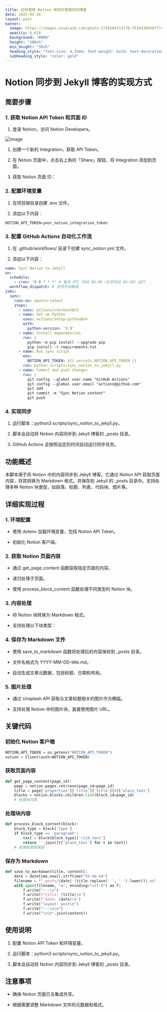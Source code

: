 ```yaml
---
title: 如何使用 Notion 来同步管理你的博客
date: 2025-02-16
layout: post
banner:
  image: https://images.unsplash.com/photo-1726504713776-f51643093bff?crop=entropy&cs=tinysrgb&fit=max&fm=jpg&ixid=M3w2OTIwMzJ8MHwxfHJhbmRvbXx8fHx8fHx8fDE3Mzk3MjI4NDd8&ixlib=rb-4.0.3&q=80&w=1080
  opacity: 0.618
  background: "#000"
  height: "100vh"
  min_height: "38vh"
  heading_style: "font-size: 4.25em; font-weight: bold; text-decoration: underline"
  subheading_style: "color: gold"
---
```


# Notion 同步到 Jekyll 博客的实现方式

## 简要步骤

### 1. 获取 Notion API Token 和页面 ID

1. 登录 Notion，访问 Notion Developers。

![image](https://prod-files-secure.s3.us-west-2.amazonaws.com/a7a0cc5a-89b9-4cda-8686-1fba0ca52f40/d19c1afe-dea5-4312-9333-786b0ba83054/image.png?X-Amz-Algorithm=AWS4-HMAC-SHA256&X-Amz-Content-Sha256=UNSIGNED-PAYLOAD&X-Amz-Credential=ASIAZI2LB4667LUA4SZA%2F20250216%2Fus-west-2%2Fs3%2Faws4_request&X-Amz-Date=20250216T162047Z&X-Amz-Expires=3600&X-Amz-Security-Token=IQoJb3JpZ2luX2VjEDQaCXVzLXdlc3QtMiJIMEYCIQD74iWbdaqi3jPxcdAs3upiZrpOcwJuWZglLy%2BsVfADggIhAJOK%2Bd%2FcuzqnHLOPTVEpLdY1PQQWQj%2BjxDv66UoEfqLfKv8DCF0QABoMNjM3NDIzMTgzODA1IgwECvE2LbnsHZ3OqT0q3AMUPGfe5L%2B6SueCuToKU1tbAOQrjKyNRH1q1p8MYgL61aw3tMgtjeb%2BXcOBVmFfgeaFDn8vbUGTbJT3Xycmp%2B4bJGt3xkieeuQ3K8IgNp0tOw6z0%2FUnnFdsyOIaTfptkQGadIjlq5ugOaEgTjTmYtFkmM3l8L1aJvzkx2quIWJPp3%2F84ErhGpeKm8Wbkg8HqlMdJU4N41hMKimkSgjkvhd6ENSfC3MHFf%2FMIp5Vr6hkVdEUntHrJJ%2Bj6jvHD23pizDpSMx88Ha1c0FZZ3f12EF4%2FBIVvmhfLkAz2ZN0IaQBTPEdttp7NdmVxwV6wn3XYsY0oeitDFsUF%2BuRktLvmTFPUsd95QeQH5FBtYHX7PzlCPs9oyIxkSkYPaQIBQ4RpzvQcjMSy8bhhoHkN%2BR3LMRAxS6XoozFy1xKVv5obLtDPMbEM3%2By77uPO1VryKsR0bC%2BKEEImlmAxtBN93iefuH0pHErku%2BdtQfpNhVAp3wnsxVlLY%2F5VVsfh6Y9CjlSjpjzXXD4eHbKOw8Foqymr%2FqccvR9etqJxdUe2kVMlgUb1p1xp2VtrGjkb3Go%2F7aTaPsZKdswJ31RSUvSrkpD68BSADpJ2vPNKxolQh9mbCqP2hNZvMONc0sqGCM2SDDonce9BjqkAV6C3Ixay7ctdlxpGypc%2F2VPrTVE4U6kY8ZNRk6qijlTW1AoR5DoSssAFmcxzKWIUcVZSdEoKE6GZjHynQMYNjxpPiNK1BAxLMDsrJF6K2LYKqyLng38%2FBfTyY0WbN87QcTbHc0Y0LYZqJdnHDv%2FhZOAlm2x90CjxYkqCKG6oJ532I%2BnjaYXsurCqvLV0vdayBMga4Qnk2UgFAUlaT2R0%2Fff8uWQ&X-Amz-Signature=1b1e2d6e2295adecb130818d6cfcc8fe2f6c40abcd6fbd7eab32a72fe6fc1efc&X-Amz-SignedHeaders=host&x-id=GetObject)

1. 创建一个新的 Integration，获取 API Token。

1. 在 Notion 页面中，点击右上角的「Share」按钮，将 Integration 添加到页面。

1. 获取 Notion 页面 ID：


### 2. 配置环境变量

1. 在项目根目录创建 .env 文件。

1. 添加以下内容：

```javascript
NOTION_API_TOKEN=your_notion_integration_token
```

### 3. 配置 GitHub Actions 自动化工作流

1. 在 .github/workflows/ 目录下创建 sync_notion.yml 文件。

1. 添加以下内容：

```yaml
name: Sync Notion to Jekyll
on:
  schedule:
    - cron: '0 0 * * *' # 每天 UTC 时间 00:00（北京时间 08:00）运行
  workflow_dispatch: # 支持手动触发
jobs:
  sync:
    runs-on: ubuntu-latest
    steps:
      - uses: actions/checkout@v3
      - name: Set up Python
        uses: actions/setup-python@v4
        with:
          python-version: '3.9'
      - name: Install dependencies
        run: |
          python -m pip install --upgrade pip
          pip install -r requirements.txt
      - name: Run sync script
        env:
          NOTION_API_TOKEN: ${{ secrets.NOTION_API_TOKEN }}
        run: python scripts/sync_notion_to_jekyll.py
      - name: Commit and push changes
        run: |
          git config --global user.name "GitHub Actions"
          git config --global user.email "actions@github.com"
          git add .
          git commit -m "Sync Notion content"
          git push
```

### 4. 实现同步

1. 运行脚本：python3 scripts/sync_notion_to_jekyll.py。

1. 脚本会自动将 Notion 内容同步到 Jekyll 博客的 _posts 目录。

1. GitHub Actions 会按照设定的时间自动运行同步任务。

## 功能概述

本脚本用于将 Notion 中的内容同步到 Jekyll 博客。它通过 Notion API 获取页面内容，将其转换为 Markdown 格式，并保存到 Jekyll 的 _posts 目录中。支持处理多种 Notion 块类型，如段落、标题、列表、代码块、图片等。

## 详细实现过程

### 1. 环境配置

- 使用 dotenv 加载环境变量，包括 Notion API Token。

- 初始化 Notion 客户端。

### 2. 获取 Notion 页面内容

- 通过 get_page_content 函数获取指定页面的内容。

- 递归处理子页面。

- 使用 process_block_content 函数处理不同类型的 Notion 块。

### 3. 内容处理

- 将 Notion 块转换为 Markdown 格式。

- 支持处理以下块类型：


### 4. 保存为 Markdown 文件

- 使用 save_to_markdown 函数将处理后的内容保存到 _posts 目录。

- 文件名格式为 YYYY-MM-DD-title.md。

- 自动生成文章元数据，包括标题、日期和布局。

### 5. 图片处理

- 通过 Unsplash API 获取与文章标题相关的图片作为横幅。

- 支持处理 Notion 中的图片块，直接使用图片 URL。

## 关键代码

### 初始化 Notion 客户端

```python
NOTION_API_TOKEN = os.getenv("NOTION_API_TOKEN")
notion = Client(auth=NOTION_API_TOKEN)
```

### 获取页面内容

```python
def get_page_content(page_id):
    page = notion.pages.retrieve(page_id=page_id)
    title = page['properties']['title']['title'][0]['plain_text']
    blocks = notion.blocks.children.list(block_id=page_id)
    # 处理块内容
```

### 处理块内容

```python
def process_block_content(block):
    block_type = block['type']
    if block_type == 'paragraph':
        text = block[block_type]['rich_text']
        return ''.join([t['plain_text'] for t in text])
    # 处理其他块类型
```

### 保存为 Markdown

```python
def save_to_markdown(title, content):
    date = datetime.now().strftime("%Y-%m-%d")
    filename = f"_posts/{date}-{title.replace(' ', '-').lower()}.md"
    with open(filename, "w", encoding="utf-8") as f:
        f.write("---\n")
        f.write(f"title: {title}\n")
        f.write(f"date: {date}\n")
        f.write("layout: post\n")
        f.write("---\n\n")
        f.write("\n\n".join(content))
```

## 使用说明

1. 配置 Notion API Token 和环境变量。

1. 运行脚本：python3 scripts/sync_notion_to_jekyll.py。

1. 脚本会自动将 Notion 内容同步到 Jekyll 博客的 _posts 目录。

## 注意事项

- 确保 Notion 页面已与集成共享。

- 根据需要调整 Markdown 文件的元数据和格式。